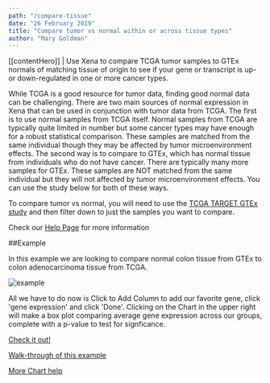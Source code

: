 ```yaml
---
path: "/compare-tissue"
date: "26 February 2019"
title: "Compare tumor vs normal within or across tissue types"
author: "Mary Goldman"
---
```


[[contentHero]]
| Use Xena to compare TCGA tumor samples to GTEx normals of matching tissue of origin to see if your gene or transcript is up- or down-regulated in one or more cancer types.

While TCGA is a good resource for tumor data, finding good normal data can be challenging. There are two main sources of normal expression in Xena that can be used in conjunction with tumor data from TCGA. The first is to use normal samples from TCGA itself. Normal samples from TCGA are typically quite limited in number but some cancer types may have enough for a robust statistical comparison. These samples are matched from the same individual though they may be affected by tumor microenvironment effects. The second way is to compare to GTEx, which has normal tissue from individuals who do not have cancer. There are typically many more samples for GTEx. These samples are NOT matched from the same individual but they will not affected by tumor microenvironment effects. You can use the study below for both of these ways.

To compare tumor vs normal, you will need to use the [TCGA TARGET GTEx study](https://xenabrowser.net/heatmap/?bookmark=f692a82f02d048d4ca17132461f0dfd7) and then filter down to just the samples you want to compare.

Check our [Help Page](https://ucsc-xena.gitbook.io/project/how-do-i/tumor-vs-normal) for more information

##Example

In this example we are looking to compare normal colon tissue from GTEx to colon adenocarcinoma tissue from TCGA.

![example](/images/compare-tissue.png)

All we have to do now is Click to Add Column to add our favorite gene, click 'gene expression' and click 'Done'. Clicking on the Chart in the upper right will make a box plot comparing average gene expression across our groups, complete with a p-value to test for signficance.

[Check it out!](https://xenabrowser.net/heatmap/?bookmark=5fcb1fc6d5894bd095b5994cc0ebd132)

[Walk-through of this example](https://ucsc-xena.gitbook.io/project/how-do-i/tumor-vs-normal)

[More Chart help](https://ucsc-xena.gitbook.io/project/overview-of-features/chart-view-box-plots-scatter-plots-and-bar-charts)
